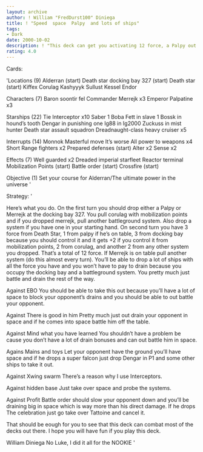 ```yaml
---
layout: archive
author: ! William "FredDurst100" Diniega
title: ! "Speed  space  Palpy  and lots of ships"
tags:
- Dark
date: 2000-10-02
description: ! "This deck can get you activating 12 force, a Palpy out to alter and sense with, and be able to swarm your opponent with bounty hunters and interceptors on the second turn."
rating: 4.0
---
```

Cards: 

'Locations (9)
Alderran (start)
Death star docking bay 327 (start)
Death star (start)
Kiffex
Corulag
Kashyyyk
Sullust
Kessel
Endor

Characters (7)
Baron soontir fel
Commander Merrejk x3
Emperor Palpatine x3

Starships (22)
Tie Interceptor x10
Saber 1
Boba Fett in slave 1
Bossk in hound’s tooth
Dengar in punishing one
Ig88 in Ig2000
Zuckuss in mist hunter
Death star assault squadron
Dreadnaught-class heavy cruiser x5

Interrupts (14)
Monnok
Masterful move
It’s worse
All power to weapons x4
Short Range fighters x2
Prepared defenses (start)
Alter x2
Sense x2

Effects (7)
Well guarded x2
Dreaded imperial starfleet
Reactor terminal
Mobilization Points (start)
Battle order (start)
Crossfire (start)

Objective (1)
Set your course for Alderran/The	ultimate power in the universe
'

Strategy: '

Here’s what you do. On the first turn you should drop either a Palpy or Merrejk at the docking bay 327.  You pull corulag with mobilization points and if you dropped merrejk, pull another battleground system. Also drop a system if you have one in your starting hand.  On second turn you have 3 force from Death Star, 1 from palpy if he’s on table, 3 from docking bay because you should control it and it gets +2 if you control it from mobilization points, 2 from corulag, and another 2 from any other system you dropped.  That’s a total of 12 force. If Merrejk is on table pull another system (do this almost every turn). You’ll be able to drop a lot of ships with all the force you have and you won’t have to pay to drain because you occupy the docking bay and a battleground system. You pretty much just battle and drain the rest of the way.

Against EBO
  You should be able to take this out because you’ll have a lot of space to block your opponent’s drains and you should be able to out battle your opponent.

Against There is good in him
  Pretty much just out drain your opponent in space and if he comes into space battle him off the table.

Against Mind what you have learned
  You shouldn’t have a problem be cause you don’t have a lot of drain bonuses and can out battle him in space.

Agains Mains and toys
  Let your opponent have the ground you’ll have space and if he drops a super falcon just drop Dengar in P1 and some other ships to take it out.

Against Xwing swarm
  There’s a reason why I use Interceptors.

Against hidden base
  Just take over space and probe the systems.

Against Profit
  Battle order should slow your opponent down and you’ll be draining big in space which is way more than his direct damage. If he drops The celebration just go take over Tattoine and cancel it.

That should be eough for you to see that this deck can combat most of the decks out there. I hope you will have fun if you play this deck.

William Diniega
No Luke, I did it all for the NOOKIE '